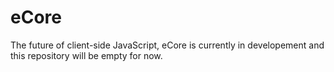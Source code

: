 # eCore
The future of client-side JavaScript, eCore is currently in developement and this repository will be empty for now.
